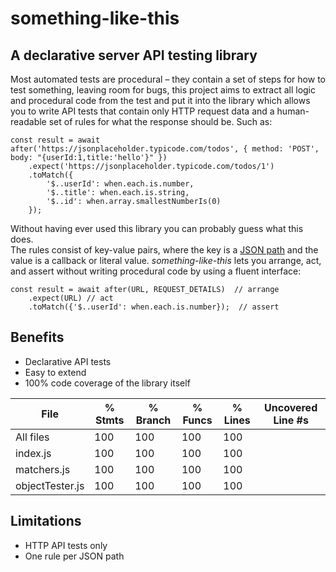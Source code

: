 # something-like-this

## A declarative server API testing library

Most automated tests are procedural – they contain a set of steps for how to test something, leaving room for bugs, this project aims to extract all logic and procedural code from the test and put it into the library which allows you to write API tests that contain only HTTP request data and a human-readable set of rules for what the response should be. Such as:

    const result = await after('https://jsonplaceholder.typicode.com/todos', { method: 'POST', body: "{userId:1,title:'hello'}" })
        .expect('https://jsonplaceholder.typicode.com/todos/1')
        .toMatch({
            '$..userId': when.each.is.number,
            '$..title': when.each.is.string,
            '$..id': when.array.smallestNumberIs(0)
        });

Without having ever used this library you can probably guess what this does.  
The rules consist of key-value pairs, where the key is a [JSON path](https://support.smartbear.com/alertsite/docs/monitors/api/endpoint/jsonpath.html) and the value is a callback or literal value.
_something-like-this_ lets you arrange, act, and assert without writing procedural code by using a fluent interface:

    const result = await after(URL, REQUEST_DETAILS)  // arrange
        .expect(URL) // act
        .toMatch({'$..userId': when.each.is.number});  // assert

## Benefits

- Declarative API tests
- Easy to extend
- 100% code coverage of the library itself

| File            | % Stmts | % Branch | % Funcs | % Lines | Uncovered Line #s |
| --------------- | ------- | -------- | ------- | ------- | ----------------- |
| All files       | 100     | 100      | 100     | 100     |
| index.js        | 100     | 100      | 100     | 100     |
| matchers.js     | 100     | 100      | 100     | 100     |
| objectTester.js | 100     | 100      | 100     | 100     |

## Limitations

- HTTP API tests only
- One rule per JSON path
